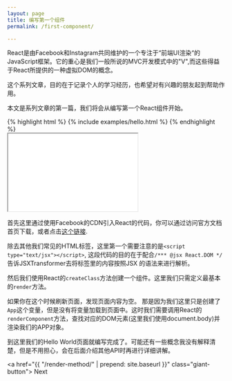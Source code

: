 ```yaml
---
layout: page
title: 编写第一个组件
permalink: /first-component/

---
```


React是由Facebook和Instagram共同维护的一个专注于“前端UI渲染“的JavaScript框架。它的重心是我们一般所说的MVC开发模式中的"V",而这些得益于React所提供的一种虚拟DOM的概念。

这个系列文章，目的在于记录个人的学习经历，也希望对有兴趣的朋友起到帮助作用。

本文是系列文章的第一篇，我们将会从编写第一个React组件开始。

<div class="example-row-2">
  <div class="example">
    {% highlight html %}
      {% include examples/hello.html %}
    {% endhighlight %}
  </div>

  <iframe class="example"
    height="180"
    src="{{ "/examples/hello.html" | prepend: site.baseurl }}">
  </iframe>
</div>

首先这里通过使用Facebook的CDN引入React的代码，你可以通过访问官方文档首页下载，或者点击[这个链接](http://facebook.github.io/react/downloads/react-0.11.1.zip).

除去其他我们常见的HTML标签，这里第一个需要注意的是`<script type="text/jsx"></script>`,
这段代码的目的在于配合`/*** @jsx React.DOM */`告诉JSXTransformer去将标签里的内容按照JSX
的语法来进行解析。

然后我们使用React的`createClass`方法创建一个组件。这里我们只需定义最基本的`render`方法。

如果你在这个时候刷新页面，发现页面内容为空。 那是因为我们这里只是创建了`App`这个变量，但是没有将变量加载到页面中。这时我们需要调用React的`renderComponent`方法，查找对应的DOM元素(这里我们使用document.body)并渲染我们的APP对象。

到这里我们的Hello World页面就编写完成了。可能还有一些概念我没有解释清楚，但是不用担心，会在后面介绍其他API时再进行详细讲解。

<a href="{{ "/render-method/" | prepend: site.baseurl }}" class="giant-button">
  Next
</a>


